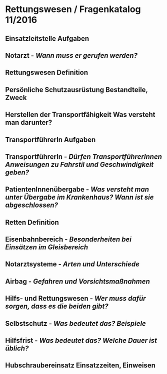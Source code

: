# Rettungswesen / Fragenkatalog 11/2016

## Einsatzleitstelle Aufgaben

## Notarzt - *Wann muss er gerufen werden?*

## Rettungswesen Definition

## Persönliche Schutzausrüstung Bestandteile, Zweck

## Herstellen der Transportfähigkeit Was versteht man darunter?

## TransportführerIn Aufgaben

## TransportführerIn - *Dürfen TransportführerInnen Anweisungen zu Fahrstil und Geschwindigkeit geben?*

## PatientenInnenübergabe - *Was versteht man unter Übergabe im Krankenhaus? Wann ist sie abgeschlossen?*

## Retten Definition

## Eisenbahnbereich - *Besonderheiten bei Einsätzen im Gleisbereich*

## Notarztsysteme - *Arten und Unterschiede*

## Airbag - *Gefahren und Vorsichtsmaßnahmen*

## Hilfs- und Rettungswesen - *Wer muss dafür sorgen, dass es die beiden gibt?*

## Selbstschutz - *Was bedeutet das? Beispiele*

## Hilfsfrist - *Was bedeutet das? Welche Dauer ist üblich?*

## Hubschraubereinsatz Einsatzzeiten, Einweisen
